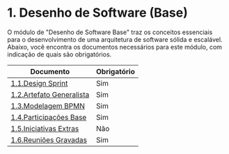 # 1. Desenho de Software (Base)

O módulo de "Desenho de Software Base" traz os conceitos essenciais para o desenvolvimento de uma arquitetura de software sólida e escalável. Abaixo, você encontra os documentos necessários para este módulo, com indicação de quais são obrigatórios.

| Documento      | Obrigatório |
|----------------|-------------|
| [1.1.Design Sprint](/Base/1.1.DesignSprint.md)  | Sim |
| [1.2.Artefato Generalista](/Base/1.2.ArtefatoGeneralista.md)| Sim    |
| [1.3.Modelagem BPMN](/Base/1.3.ModelagemBPMN.md)     | Sim     |
| [1.4.Participações Base](/Base/1.4.ParticipacoesBase.md)      | Sim  |
| [1.5.Iniciativas Extras](/Base/1.5.IniciativasExtras.md)     | Não   |
| [1.6.Reuniões Gravadas](/Base/1.6.ReunioesGravadas.md)       | Sim   |